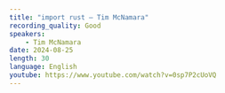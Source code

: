 ```yaml
---
title: "import rust — Tim McNamara"
recording_quality: Good
speakers:
    - Tim McNamara
date: 2024-08-25
length: 30
language: English
youtube: https://www.youtube.com/watch?v=0sp7P2cUoVQ
---
```

